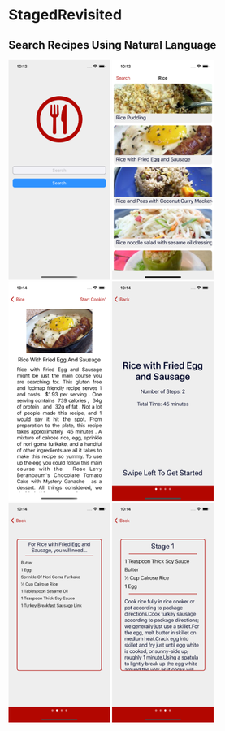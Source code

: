 # StagedRevisited

## Search Recipes Using Natural Language
<img src="readmeImages/01-search.png" width="200px">
<img src="readmeImages/02-resultsList.png" width="200px">
<img src="readmeImages/03-summary.png" width="200px">
<img src="readmeImages/04-getStarted.png" width="200px">
<img src="readmeImages/05-ingredientList.png" width="200px">
<img src="readmeImages/06-stage.png" width="200px">
